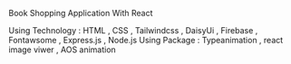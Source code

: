 Book  Shopping Application With React

Using Technology : HTML , CSS , Tailwindcss , DaisyUi , Firebase ,  Fontawsome , Express.js , Node.js 
Using Package :  Typeanimation  , react image viwer , AOS animation 
